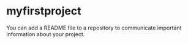 # myfirstproject
You can add a README file to a repository to communicate important information about your project. 
